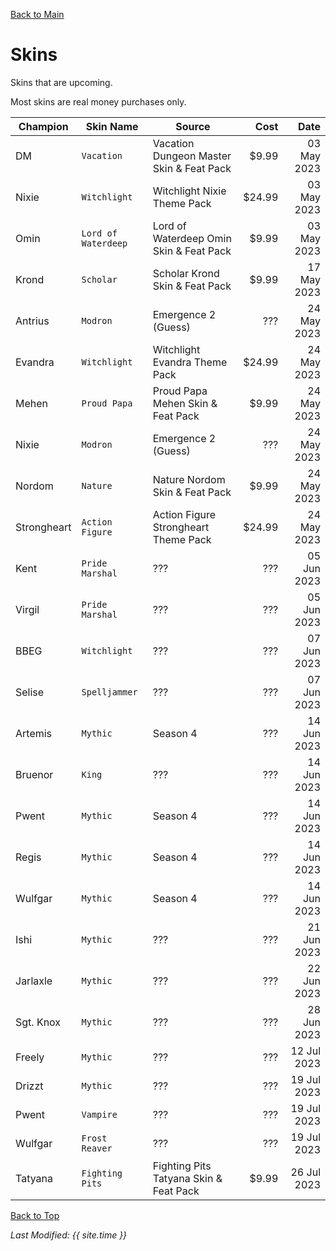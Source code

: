 [Back to Main](index.md)

# Skins

Skins that are upcoming.

Most skins are real money purchases only.

| Champion | Skin Name | Source | Cost | Date |
|---|---|---|--:|--:|
| DM | `Vacation` | Vacation Dungeon Master Skin & Feat Pack | $9.99 | 03 May 2023 |
| Nixie | `Witchlight` | Witchlight Nixie Theme Pack | $24.99 | 03 May 2023 |
| Omin | `Lord of Waterdeep` | Lord of Waterdeep Omin Skin & Feat Pack | $9.99 | 03 May 2023 |
| Krond | `Scholar` | Scholar Krond Skin & Feat Pack | $9.99 | 17 May 2023 |
| Antrius | `Modron` | Emergence 2 (Guess) | ??? | 24 May 2023 |
| Evandra | `Witchlight` | Witchlight Evandra Theme Pack | $24.99 | 24 May 2023 |
| Mehen | `Proud Papa` | Proud Papa Mehen Skin & Feat Pack | $9.99 | 24 May 2023 |
| Nixie | `Modron` | Emergence 2 (Guess) | ??? | 24 May 2023 |
| Nordom | `Nature` | Nature Nordom Skin & Feat Pack | $9.99 | 24 May 2023 |
| Strongheart | `Action Figure` | Action Figure Strongheart Theme Pack | $24.99 | 24 May 2023 |
| Kent | `Pride Marshal` | ??? | ??? | 05 Jun 2023 |
| Virgil | `Pride Marshal` | ??? | ??? | 05 Jun 2023 |
| BBEG | `Witchlight` | ??? | ??? | 07 Jun 2023 |
| Selise | `Spelljammer` | ??? | ??? | 07 Jun 2023 |
| Artemis | `Mythic` | Season 4 | ??? | 14 Jun 2023 |
| Bruenor | `King` | ??? | ??? | 14 Jun 2023 |
| Pwent | `Mythic` | Season 4 | ??? | 14 Jun 2023 |
| Regis | `Mythic` | Season 4 | ??? | 14 Jun 2023 |
| Wulfgar | `Mythic` | Season 4 | ??? | 14 Jun 2023 |
| Ishi | `Mythic` | ??? | ??? | 21 Jun 2023 |
| Jarlaxle | `Mythic` | ??? | ??? | 22 Jun 2023 |
| Sgt. Knox | `Mythic` | ??? | ??? | 28 Jun 2023 |
| Freely | `Mythic` | ??? | ??? | 12 Jul 2023 |
| Drizzt | `Mythic` | ??? | ??? | 19 Jul 2023 |
| Pwent | `Vampire` | ??? | ??? | 19 Jul 2023 |
| Wulfgar | `Frost Reaver` | ??? | ??? | 19 Jul 2023 |
| Tatyana | `Fighting Pits` | Fighting Pits Tatyana Skin & Feat Pack | $9.99 | 26 Jul 2023 |

[Back to Top](#top)

*Last Modified: {{ site.time }}*